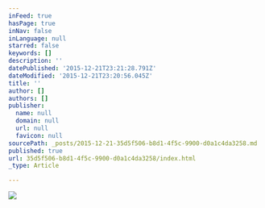 ```yaml
---
inFeed: true
hasPage: true
inNav: false
inLanguage: null
starred: false
keywords: []
description: ''
datePublished: '2015-12-21T23:21:28.791Z'
dateModified: '2015-12-21T23:20:56.045Z'
title: ''
author: []
authors: []
publisher:
  name: null
  domain: null
  url: null
  favicon: null
sourcePath: _posts/2015-12-21-35d5f506-b8d1-4f5c-9900-d0a1c4da3258.md
published: true
url: 35d5f506-b8d1-4f5c-9900-d0a1c4da3258/index.html
_type: Article

---
```

![](https://the-grid-user-content.s3-us-west-2.amazonaws.com/6892b821-3b20-48b7-b87a-3f240b5c5a55.jpg)